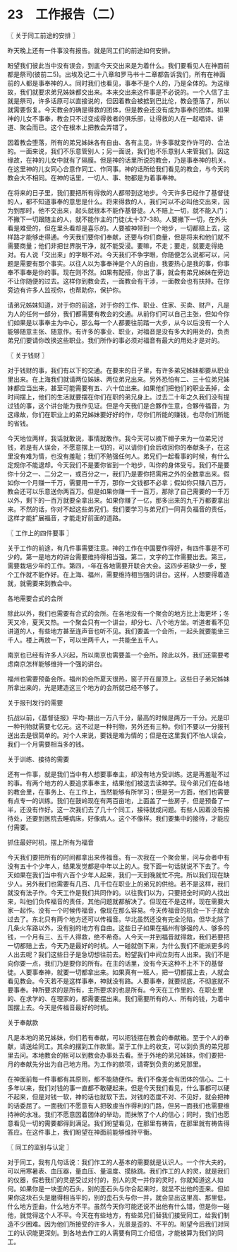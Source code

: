 # 23　工作报告（二）



〖 关于同工前途的安排 〗

昨天晚上还有一件事没有报告。就是同工们的前途如何安排。

盼望我们彼此当中没有误会，到底今天交出来是为着什么。我们要看见人在神面前都是祭司(彼前二5)。出埃及记二十八章和罗马书十二章都告诉我们，所有在神面前的人都是事奉神的人。同时我们也看见，事奉不是个人的，乃是全体的。为这缘故，我们就要求弟兄姊妹都交出来。本来交出来这件事是不必说的。一个人信了主就是祭司，许多话原可以直接说的，但因着教会被掳到巴比伦，教会堕落了，所以就需要恢复。今天教会的确是得救的团体，但是教会还没有成为事奉的团体。如果神的儿女不事奉，教会只不过变成得救者的俱乐部，让得救的人在一起唱诗、讲道、聚会而已。这个在根本上把教会弄错了。

因着教会堕落，所有的弟兄姊妹各有自由、各有主见，许多事就变作许可的、合法的。一面来说，我们不乐意管别人；另一面说，我们也不乐意别人来管我们。因这缘故，在神的儿女中就有了隔膜。但是神的话里所说的教会，乃是事奉神的机关。在这里神的儿女同心合意作同工、作同事。神的话所给我们看见的教会，与今天的教会大不相同。在神的话里，一切人、事、物都是为着事奉神。

在将来的日子里，我们要把所有得救的人都带到这地步。今天许多已经作了基督徒的人，都不知道事奉的意思是什么。将来得救的人，我们可以不必叫他交出来，因为到那时，他不交出来，起头就根本不能作基督徒。人不赔上一切，就不能入门；不撇下一切跟随主的人，就不能作主的门徒(太十37-38)。人要撇下一切，在外头看是难受的，但在里头看却是喜乐的。人要被神带到一个地步，一切都赔上去，这样路才能够走得通。今天我们要你们奉献，还要与你们商量，但是将来和他们就不需要商量；他们非把世界脱干净，就不能受浸。要嘛，不走；要走，就要走得绝对。有人说「交出来」的字眼不对。今天我们不争字眼，你随便怎么说都可以，问题是需要有那个事实。以往人以为事奉神是个人的自由，我要热心是我的事，你事奉不事奉是你的事。现在则不然。如果有配搭，你出了事，就会有弟兄姊妹在旁边不让你随便的过去。这样你到教会去，一面教会有干涉，一面教会也有扶持。在你旁边有许多人监视你，也帮助你，保护你。

请弟兄姊妹知道，对于你的前途，对于你的工作、职业、住家、买卖、财产，凡是为人的任何一部分，我们都需要有教会的交通。从前你们可以自己主张，但如今你们如果是以事奉主为中心，那么每一个人都要往前踏一大步，从今以后没有一个人能够随意主张、随意作。有许多的事业、职业，对福音是没有多大的用处的，负责弟兄们要请你改换这些职业。我们所作的事必须对福音有最大的用处才是对的。



〖 关于钱财 〗

对于钱财的事，我们有以下的交通。在要来的日子里，有许多弟兄姊妹都要从职业里出来。在上海我们就请两位姊妹、两位弟兄出来。另外恐怕有二、三十位弟兄姊妹都应当出来，甚至可能需要有五、六十位出来。如果他们把他们的职业丢掉，全时间摆上，他们的生活就要摆在你们在职的弟兄身上。过去二十年之久我们没有提过钱的事，这个讲台能为我作见证。但是今天我们是合夥作生意，合夥传福音，为这缘故，你们在职业上的弟兄姊妹要好好的作，尽你们所能的赚钱，也尽你们所能的省钱。

今天地位两样，我话就敢说，事情就敢作。我今天可以摘下帽子来为一位弟兄讨钱，若是有人误会，不愿意摆上一切的，可以请你们会后收回你的奉献条子，在这里没有难为情，也没有羞耻；我们不勉强任何人。弟兄们一起看事的时候，有什么定规你不能退却。今天我们不是要你省到一个地步，叫你的身体受亏。我们不是要你十分之一、二分之一，或百分之一，我们乃是要你把需用之外的全数拿出来。假如你一个月赚一千万，需要用一千万，那你一文钱都不必拿；假如你只赚八百万，教会还可以乐意送你两百万。但是如果你赚一千一百万，那除了自己需要的一千万以外，剩下的一百万就要全拿出来。如果你赚了一亿，那多出来的九千万都要拿出来。不然的话，你对不起这些弟兄们。我们要学习与弟兄们一同背负福音的责任，这样才能扩展福音，才能走好前面的道路。



〖 工作上的四件要事 〗

关于工作的前途，有几件事需要注意。神的工作在中国要作得好，有四件事是不可少的。第一是地方的讲台需要维持得相当强。第二，文字的工作需要出去。第三，需要栽培少年的工作。第四，-年在各地需要开联合大会。这四步若缺少一步，整个工作就不能作好。在上海、福州，需要维持相当强的讲台。这样，人想要得着造就，就需要来到教会中。

各地需要合式的会所

除此以外，我们也需要有合式的会所。在各地没有一个聚会的地方比上海更坏；冬天又冷，夏天又热。一个聚会只有一个讲台，却分七、八个地方坐。听道者看不见讲道的人，有些地方甚至连声音也听不见。我们要盖一个会所，一起头就要能坐三千人。楼上再放一下，可以坐两千人，一共能坐五千人。

南京也已经有许多人兴起，所以南京也需要盖一个会所。除此以外，我们还需要考虑南京怎样能够维持一个强的讲台。

福州也需要预备会所。福州的会所夏天很热，窗子开在屋顶上。这些日子弟兄姊妹所拿出来的，光是建造这三个地方的会所就已经不够了。

关于报刊发行的需要

抗战以前，《基督徒报》平均-期出一万八千分，最高的时候是两万一千分。光是印一种刊物就需要七亿元。这不过是一种刊物，另外还有三种。你们不要以一分报刊送出去是很简单的。对个人来说，要钱是难为情的；但是在这里我们不怕人误会，我们一个月需要相当多的钱。

关于训练、接待的需要

还有一件事，就是我们当中有人想要事奉主，却没有地方受训练。这是再羞耻不过的事。有两个地方的人要追求事奉主，结果他们被送去读神学。现今弟兄们在各地的教会里，在事务上、在工作上，当然能够有所学习；但是另一方面，他们也需要有点专一的训练。我们在鼓岭现在有两百亩地，上面盖了一些房子，但是预备了一半，还没有作好。这一次我们去了几十个同工，接待就成问题。有些人因着没有接待处，还要到医院去睡病床，好像病人。这个不像样。我们要集中的接待，才能应付需要。

抓住最好时机，摆上所有为福音

今天我们要把所有的时间都拿出来传福音。有一次我在一个聚会里，问与会者中有没有五十个少年人，结果发觉都是中年以上的人。我下面一句话就说不下去了。今天如果在我们当中有六百个少年人起来，我们一天到晚就忙不完。所以我们现在缺少人。另外我们也需要有几百、几千位在职业上的弟兄的供给。若不是这样，我们就没有法子作。今天工作是我们共同作的。以往我们以为，只要把全时间的人找出来，叫他们负传福音的责任，其他问题就都解决了。但现在不是这样，现在需要大家一起作。没有一个时候传福音，像现在那么容易。今天传福音的机会一下子就会过去了。东北只有两个地方还可以传福音。华北虽然还没有完全沦陷，但华北除了几条火车路以外，没有别的地方有自由。这些日子如果在福州有够强的人、够多的钱，一个月有三、五千人得救，绝不希奇。人今天一并到福音就得救，我们若要把一切都赔上去，今天乃是最好的时机。人一碰就倒下来，为什么我们不能派更多的人出去呢？我们这些日子是急切想往前去。盼望我们中间立刻有人出来。我们不是向你要一点，我们乃是要你的所有。在主的话里，没有今天这种不上不下的基督徒。人要事奉神，就要一切都拿出来。如果真有一班人，把一切都摆上去，人就会看见教会。今天若不是这样事奉，神就没有路。人要事奉，就要彻底，不彻底就不要事奉。神所要求的是所有，主所要求的也是所有。今天在工作里的、在职业里的、在求学的、在理家的，都需要摆出来。我们需要所有的人、所有的钱，为着中国摆上去。今天是传福音最好的时机。

关于奉献款

凡是本地的弟兄姊妹，你们若有奉献，可以把钱摆在教会的奉献箱。至于个人的奉献，请送给同工。其余的摆到工作款里。至于工作上的收支，可以到负责的弟兄那里去问。本地教会的帐可以到教会办事处去看。至于外地的弟兄姊妹，你们要把-月的奉献先分出为自己地方用。为工作的款项，请寄到负责的弟兄那里。

在神面前每一件事都有其原则，都不能随便作。我们不像差会有团体的信心。二十多年以来，我们对钱的事一直都不敢硬起来。但是今天我们看见，什么事都可以硬不起来，但是对钱一软，神的话也就软下去。对钱的态度不对、不见好，就会把神的话委屈了。一面我们不愿意有人把敬虔当作得利的门路，但另一面我们也需要维持神的水准。我们不愿意因着团体的举动，而抹煞了个人的信心；同时，我们也愿意看见一切的需要都得到满足。我们盼望看见，在那里有祷告，在那里就有祷告得答应。在这件事上，我们盼望在神面前能够维持平衡。



〖 同工的监别与认定 〗

对于同工，我有几句话说：我们作工的人基本的需要就是认识人。一个作大夫的，可以用寒暑表、血压器，量血压、量温度、摸脉跳。我们作工的人的灵，就是我们的仪器，假若我们的灵是受过对付的，别人的灵一并你的灵时，你就知道这人如何。如果你是一块歪的石头，别的歪石头与你合起来时，就显不出他的歪来。但如果你这块石头是磨得相当平的，别的歪石头与你一并，就会显出这里高、那里低，什么地方歪曲，什么地方不平。虽然今天你可能还说不出他有什么错，但是你一碰他，就觉得这个人不平。今天在有些地方，有些弟兄们替我们接受同工，给我们制造不少困难。因为他们所接受的许多人，光景是歪的、不平的。盼望今后我们对同工的认识能更深刻。到各地去作工的人需要有同工介绍信，才能被算为我们的同工。

